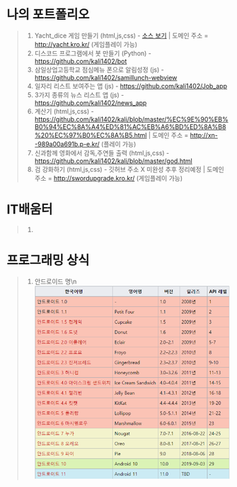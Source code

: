 # 나의 포트폴리오
> 1. Yacht_dice 게임 만들기 (html,js,css) - [소스 보기](https://github.com/kali1402/yacht_dice) | 도메인 주소 = http://yacht.kro.kr/ (게임플레이 가능)
> 2. 디스코드 프로그램에서 봇 만들기 (Python) - https://github.com/kali1402/bot
> 3. 삼일상업고등학교 점심메뉴 폰으로 알림성정 (js) - https://github.com/kali1402/samillunch-webview
> 4. 일자리 리스트 보여주는 앱 (js) - https://github.com/kali1402/Job_app
> 5. 3가지 종류의 뉴스 리스트 앱 (js) - https://github.com/kali1402/news_app
> 6. 계산기 (html,js,css) - https://github.com/kali1402/kali/blob/master/%EC%9E%90%EB%B0%94%EC%8A%A4%ED%81%AC%EB%A6%BD%ED%8A%B8%20%EC%97%B0%EC%8A%B5.html | 도메인 주소 = http://xn--989a00a691b.p-e.kr/ (플레이 가능)
> 7. 신과함께 영화에서 감독,주연들 출력 (html,js,css) - https://github.com/kali1402/kali/blob/master/god.html
> 8. 검 강화하기 (html,js,css) - 깃허브 주소 X 미완성 추후 정리예정 | 도메인 주소 = http://swordupgrade.kro.kr/ (게임플레이 가능)

# IT배움터
> 1. 

# 프로그래밍 상식
> 1. 안드로이드 명\n
![](https://github.com/kali1402/-/blob/main/%EC%95%88%EB%93%9C%EB%A1%9C%EC%9D%B4%EB%93%9C%20%EB%AA%85.PNG?raw=true)
